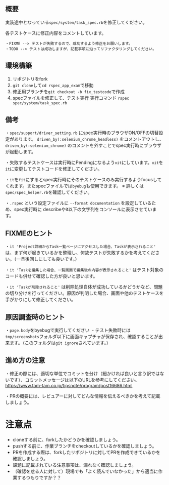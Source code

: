 ## 概要
実装途中となっている`spec/system/task_spec.rb`を修正してください。

各テストケースに修正内容をコメントしています。
```
・FIXME --> テストが失敗するので、成功するよう修正をお願いします。
・TODO --> テストは成功しますが、記載事項に沿ってリファクタリングしてください。
```

## 環境構築
1. リポジトリをfork
2. `git clone`して`cd rspec_app_exam`で移動
3. 修正用ブランチを`git checkout -b fix_testcode`で作成
4. specファイルを修正して、テスト実行
実行コマンド `rspec spec/system/task_spec.rb`

## 備考
・`spec/support/driver_setting.rb` にspec実行時のブラウザON/OFFの切替設定があります。
`driven_by(:selenium_chrome_headless)` をコメントアウトし、
`driven_by(:selenium_chrome)` のコメントを外すことでspec実行時にブラウザが起動します。

・失敗するテストケースは実行時にPendingになるよう`xit`にしています。`xit`を`it`に変更してテストコードを修正してください。

・`it`を`fit`にするとspec実行時にそのテストケースのみ実行するようfocusしてくれます。またspecファイルでは`byebug`も使用できます。
※ 詳しくは`spec/spec_helper.rb`を確認してください。

・`.rspec` という設定ファイルに `--format documentation` を設定しているため、spec実行時に describeやit以下の文字列をコンソールに表示させています。

## FIXMEのヒント
・`it 'Project詳細からTask一覧ページにアクセスした場合、Taskが表示されること'` は、まず何が起きているかを整理し、何故テストが失敗するかを考えてください。（一旦後回しにしても良いです。）

・`it 'Taskを編集した場合、一覧画面で編集後の内容が表示されること'` はテスト対象のコードも併せて確認した方が良いと思います。

・`it 'Taskが削除されること'` は削除処理自体が成功しているかどうかなど、問題の切り分けを行ってください。原因が判明した場合、画面や他のテストケースを手がかりにして修正してください。

## 原因調査時のヒント
・`page.body`をbyebugで実行してください
・テスト失敗時には`tmp/screenshots`フォルダ以下に画面キャプチャが保存され、確認することが出来ます。（このフォルダは`git ignore`されています。）

## 進め方の注意
・修正の際には、適切な単位でコミットを分け（細かければ良いと言う訳ではないです）、コミットメッセージは以下のURLを参考にしてください。
https://www.tam-tam.co.jp/tipsnote/program/post16686.html

・PRの概要には、レビュアーに対してどんな情報を伝えるべきかを考えて記載しましょう。

# 注意点
- cloneする前に、forkしたかどうかを確認しましょう。
- pushする前に、作業ブランチをcheckoutしているかを確認しましょう。
- PRを作成する際は、forkしたリポジトリに対してPRを作成できているかを確認しましょう。
- 課題に記載されている注意事項は、漏れなく確認しましょう。
- （確認を怠る人に対して）現場でも「よく読んでいなかった」から適当に作業するつもりですか？？
